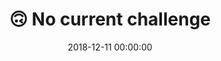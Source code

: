 ---
layout: post
title:  "🙃 No current challenge"
category: Challenge
date:   2018-12-11 00:00:00
excerpt: "We don't have a running challenge right now – but we'll be back soon 🤘"
image:
  feature: NoChallenge.png
bgContrast: darker
bgGradientOpacity: lighter
syntaxHighlighter: no
link: 
---